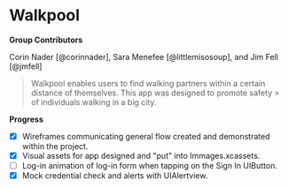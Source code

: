 # Walkpool

**Group Contributors** 

Corin Nader [@corinnader], Sara Menefee [@littlemisosoup], and Jim Fell [@jmfell]

> Walkpool enables users to find walking partners within a certain distance of themselves. This app was designed to promote safety > of individuals walking in a big city. 

**Progress**

* [x] Wireframes communicating general flow created and demonstrated within the project. 
* [x] Visual assets for app designed and "put" into Immages.xcassets.
* [ ] Log-in animation of log-in form when tapping on the Sign In UIButton.
* [x] Mock credential check and alerts with UIAlertview.
